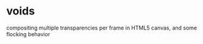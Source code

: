 voids
=====

compositing multiple transparencies per frame in HTML5 canvas, and some flocking behavior
